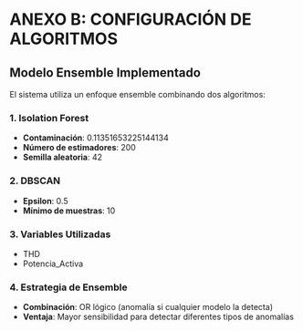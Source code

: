 # ANEXO B: CONFIGURACIÓN DE ALGORITMOS

## Modelo Ensemble Implementado

El sistema utiliza un enfoque ensemble combinando dos algoritmos:

### 1. Isolation Forest

- **Contaminación**: 0.11351653225144134
- **Número de estimadores**: 200
- **Semilla aleatoria**: 42

### 2. DBSCAN

- **Epsilon**: 0.5
- **Mínimo de muestras**: 10

### 3. Variables Utilizadas

- THD
- Potencia_Activa

### 4. Estrategia de Ensemble

- **Combinación**: OR lógico (anomalía si cualquier modelo la detecta)
- **Ventaja**: Mayor sensibilidad para detectar diferentes tipos de anomalías
